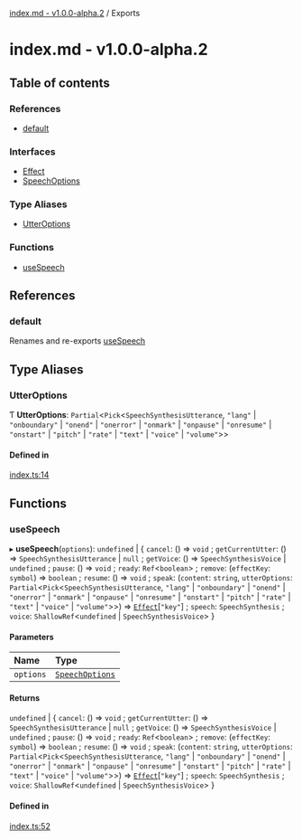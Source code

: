 [index.md - v1.0.0-alpha.2](README.md) / Exports

# index.md - v1.0.0-alpha.2

## Table of contents

### References

- [default](modules.md#default)

### Interfaces

- [Effect](interfaces/Effect.md)
- [SpeechOptions](interfaces/SpeechOptions.md)

### Type Aliases

- [UtterOptions](modules.md#utteroptions)

### Functions

- [useSpeech](modules.md#usespeech)

## References

### default

Renames and re-exports [useSpeech](modules.md#usespeech)

## Type Aliases

### UtterOptions

Ƭ **UtterOptions**: `Partial`<`Pick`<`SpeechSynthesisUtterance`, `"lang"` \| `"onboundary"` \| `"onend"` \| `"onerror"` \| `"onmark"` \| `"onpause"` \| `"onresume"` \| `"onstart"` \| `"pitch"` \| `"rate"` \| `"text"` \| `"voice"` \| `"volume"`\>\>

#### Defined in

[index.ts:14](https://github.com/saqqdy/use-speak/blob/e3c4c20/src/index.ts#L14)

## Functions

### useSpeech

▸ **useSpeech**(`options`): `undefined` \| { `cancel`: () => `void` ; `getCurrentUtter`: () => `SpeechSynthesisUtterance` \| `null` ; `getVoice`: () => `SpeechSynthesisVoice` \| `undefined` ; `pause`: () => `void` ; `ready`: `Ref`<`boolean`\> ; `remove`: (`effectKey`: `symbol`) => `boolean` ; `resume`: () => `void` ; `speak`: (`content`: `string`, `utterOptions`: `Partial`<`Pick`<`SpeechSynthesisUtterance`, `"lang"` \| `"onboundary"` \| `"onend"` \| `"onerror"` \| `"onmark"` \| `"onpause"` \| `"onresume"` \| `"onstart"` \| `"pitch"` \| `"rate"` \| `"text"` \| `"voice"` \| `"volume"`\>\>) => [`Effect`](interfaces/Effect.md)[``"key"``] ; `speech`: `SpeechSynthesis` ; `voice`: `ShallowRef`<`undefined` \| `SpeechSynthesisVoice`\> }

#### Parameters

| Name      | Type                                           |
| :-------- | :--------------------------------------------- |
| `options` | [`SpeechOptions`](interfaces/SpeechOptions.md) |

#### Returns

`undefined` \| { `cancel`: () => `void` ; `getCurrentUtter`: () => `SpeechSynthesisUtterance` \| `null` ; `getVoice`: () => `SpeechSynthesisVoice` \| `undefined` ; `pause`: () => `void` ; `ready`: `Ref`<`boolean`\> ; `remove`: (`effectKey`: `symbol`) => `boolean` ; `resume`: () => `void` ; `speak`: (`content`: `string`, `utterOptions`: `Partial`<`Pick`<`SpeechSynthesisUtterance`, `"lang"` \| `"onboundary"` \| `"onend"` \| `"onerror"` \| `"onmark"` \| `"onpause"` \| `"onresume"` \| `"onstart"` \| `"pitch"` \| `"rate"` \| `"text"` \| `"voice"` \| `"volume"`\>\>) => [`Effect`](interfaces/Effect.md)[``"key"``] ; `speech`: `SpeechSynthesis` ; `voice`: `ShallowRef`<`undefined` \| `SpeechSynthesisVoice`\> }

#### Defined in

[index.ts:52](https://github.com/saqqdy/use-speak/blob/e3c4c20/src/index.ts#L52)
